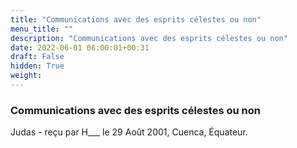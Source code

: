 ```yaml
---
title: "Communications avec des esprits célestes ou non"
menu_title: ""
description: "Communications avec des esprits célestes ou non"
date: 2022-06-01 06:00:01+00:31
draft: False
hidden: True
weight:
---
```

### Communications avec des esprits célestes ou non

Judas - reçu par H___  le 29 Août 2001, Cuenca, Équateur.



